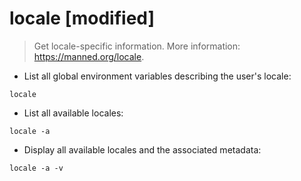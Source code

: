 # locale [modified]

> Get locale-specific information.
> More information: <https://manned.org/locale>.

- List all global environment variables describing the user's locale:

`locale`

- List all available locales:

`locale -a`

- Display all available locales and the associated metadata:

`locale -a -v`
